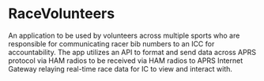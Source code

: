 # RaceVolunteers
An application to be used by volunteers across multiple sports who are responsible for communicating racer bib numbers to an ICC for accountability. The app utilizes an API to format and send data across APRS protocol via HAM radios to be received via HAM radios to APRS Internet Gateway relaying real-time race data for IC to view and interact with.
